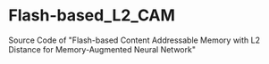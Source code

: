 # Flash-based_L2_CAM
Source Code of "Flash-based Content Addressable Memory with L2 Distance for Memory-Augmented Neural Network"
